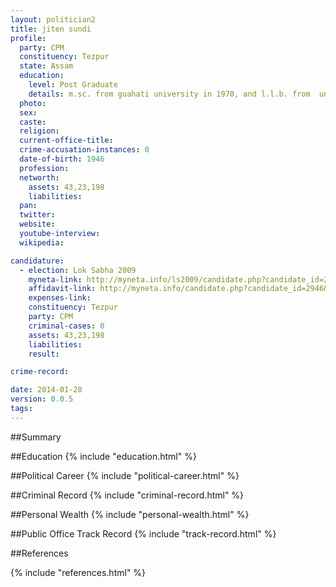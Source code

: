 ```yaml
---
layout: politician2
title: jiten sundi
profile: 
  party: CPM
  constituency: Tezpur
  state: Assam
  education: 
    level: Post Graduate
    details: m.sc. from guahati university in 1970, and l.l.b. from  university law college under gauhate university in 1973
  photo: 
  sex: 
  caste: 
  religion: 
  current-office-title: 
  crime-accusation-instances: 0
  date-of-birth: 1946
  profession: 
  networth: 
    assets: 43,23,198
    liabilities: 
  pan: 
  twitter: 
  website: 
  youtube-interview: 
  wikipedia: 

candidature: 
  - election: Lok Sabha 2009
    myneta-link: http://myneta.info/ls2009/candidate.php?candidate_id=2946
    affidavit-link: http://myneta.info/candidate.php?candidate_id=2946&scan=original
    expenses-link: 
    constituency: Tezpur 
    party: CPM
    criminal-cases: 0
    assets: 43,23,198
    liabilities: 
    result:  

crime-record: 

date: 2014-01-28
version: 0.0.5
tags: 
---
```

##Summary


##Education
{% include "education.html" %}


##Political Career
{% include "political-career.html" %}


##Criminal Record
{% include "criminal-record.html" %}


##Personal Wealth
{% include "personal-wealth.html" %}


##Public Office Track Record
{% include "track-record.html" %}


##References


{% include "references.html" %}